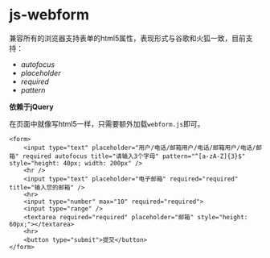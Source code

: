 js-webform
==========

兼容所有的浏览器支持表单的html5属性，表现形式与谷歌和火狐一致，目前支持：

- *autofocus*
- *placeholder*
- *required*
- *pattern*

**依赖于jQuery**

在页面中就像写html5一样，只需要额外加载`webform.js`即可。  

```
<form>
    <input type="text" placeholder="用户/电话/邮箱用户/电话/邮箱用户/电话/邮箱" required autofocus title="请输入3个字母" pattern="^[a-zA-Z]{3}$" style="height: 40px; width: 200px" />
    <hr />
    <input type="text" placeholder="电子邮箱" required="required" title="输入您的邮箱" />
    <hr>
    <input type="number" max="10" required="required">
    <input type="range" />
    <textarea required="required" placeholder="邮箱" style="height: 60px;"></textarea>
    <hr>
    <button type="submit">提交</button>
</form>
```

